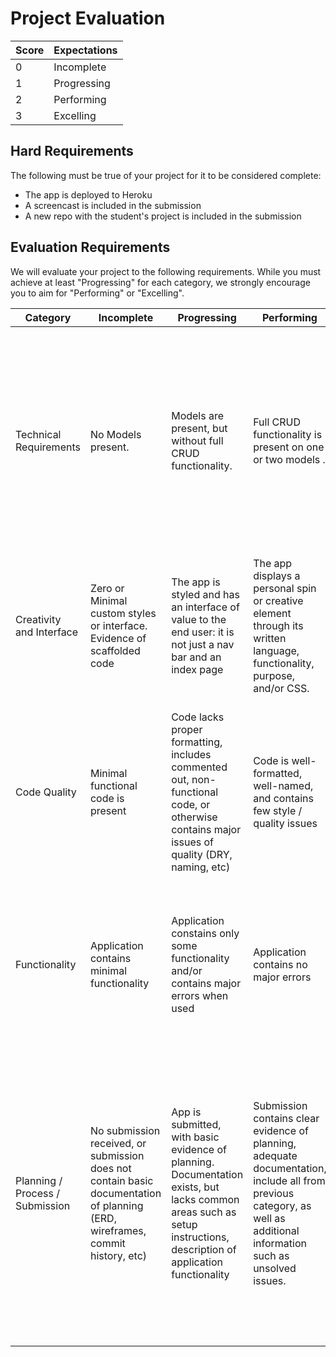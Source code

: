 # Project Evaluation

| Score | Expectations |
|   --- | ---          |
|     0 | Incomplete   |
|     1 | Progressing  |
|     2 | Performing   |
|     3 | Excelling    |

## Hard Requirements

The following must be true of your project for it to be considered complete:

- The app is deployed to Heroku
- A screencast is included in the submission
- A new repo with the student's project is included in the submission

## Evaluation Requirements

We will evaluate your project to the following requirements. While you must
achieve at least "Progressing" for each category, we strongly encourage you to
aim for "Performing" or "Excelling".

| Category                        | Incomplete                               | Progressing                              | Performing                               | Excelling                                |
| ------------------------------- | ---------------------------------------- | ---------------------------------------- | ---------------------------------------- | ---------------------------------------- |
| Technical Requirements          | No Models present. | Models are present, but without full CRUD functionality. | Full CRUD functionality is present on one or two models . | Includes many well-structured models, good test coverage, and advanced functionality such as authorization, 3rd-party API integration, or other technology not covered in class |
| Creativity and Interface        | Zero or Minimal custom styles or interface. Evidence of scaffolded code | The app is styled and has an interface of value to the end user: it is not just a nav bar and an index page | The app displays a personal spin or creative element through its written language, functionality, purpose, and/or CSS.| The app is fully responsive. App incorporates modern UI themes, and/or adds unique flair. |
| Code Quality                    | Minimal functional code is present       | Code lacks proper formatting, includes commented out, non-functional code, or otherwise contains major issues of quality (DRY, naming, etc) | Code is well-formatted, well-named, and contains few style / quality issues | No major code quality issues, makes use of JS best practices appropriately, and follows techniques such as separation of concerns, abstraction, and encapsulation |
| Functionality    | Application contains minimal functionality | Application constains only some functionality and/or contains major errors when used | Application contains no major errors | App has advanced functionality that works with minimal errors, and may make use of advanced tools such as APIs, plugins, etc.  |
| Planning / Process / Submission | No submission received, or submission does not contain basic documentation of planning (ERD, wireframes, commit history, etc) | App is submitted, with basic evidence of planning. Documentation exists, but lacks common areas such as setup instructions, description of application functionality | Submission contains clear evidence of planning, adequate documentation, include all from previous category, as well as additional information such as unsolved issues. | Submission includes everything in previous category, as well as evidence of  planning tools, such as Trello or GitHub Projects, and incorporates workflows such as feature branching, code review, github issue / user story tracking, and justification of technical decisions. |